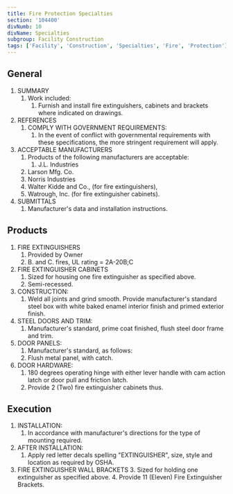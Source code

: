```yaml
---
title: Fire Protection Specialties
section: '104400'
divNumb: 10
divName: Specialties
subgroup: Facility Construction
tags: ['Facility', 'Construction', 'Specialties', 'Fire', 'Protection']
---
```



## General

1. SUMMARY
   1. Work included:
      1. Furnish and install fire extinguishers, cabinets and brackets where indicated on drawings.
1. REFERENCES
   1. COMPLY WITH GOVERNMENT REQUIREMENTS:
      1. In the event of conflict with governmental requirements with these specifications, the more stringent requirement will apply.
1. ACCEPTABLE MANUFACTURERS
   1. Products of the following manufacturers are acceptable:
      1. J.L. Industries
   1. Larson Mfg. Co.
   1. Norris Industries
   1. Walter Kidde and Co., (for fire extinguishers),
   1. Watrough, Inc. (for fire extinguisher cabinets).
1. SUBMITTALS
   1. Manufacturer's data and installation instructions.

## Products

1. FIRE EXTINGUISHERS
   1. Provided by Owner
   1. B. and C. fires, UL rating = 2A-20B;C
1. FIRE EXTINGUISHER CABINETS
   1. Sized for housing one fire extinguisher as specified above.
   1. Semi-recessed.
1. CONSTRUCTION:
      1. Weld all joints and grind smooth. Provide manufacturer's standard steel box with white baked enamel interior finish and primed exterior finish.
1. STEEL DOORS AND TRIM:
      1. Manufacturer's standard, prime coat finished, flush steel door frame and trim.
1. DOOR PANELS:
      1. Manufacturer's standard, as follows:
      1. Flush metal panel, with catch.
1. DOOR HARDWARE:
      1. 180 degrees operating hinge with either lever handle with cam action latch or door pull and friction latch.
   1. Provide 2 (Two) fire extinguisher cabinets thus.

## Execution

1. INSTALLATION:
   1. In accordance with manufacturer's directions for the type of mounting required.
1. AFTER INSTALLATION:
   1. Apply red letter decals spelling "EXTINGUISHER", size, style and location as required by OSHA.
2. FIRE EXTINGUISHER WALL BRACKETS
   3. Sized for holding one extinguisher as specified above.
   4. Provide 11 (Eleven) Fire Extinguisher Brackets.
